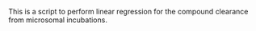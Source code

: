 This is a script to perform linear regression for the compound clearance from microsomal incubations.
